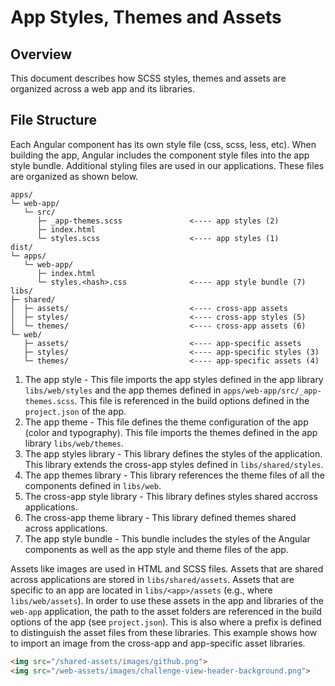# App Styles, Themes and Assets

## Overview

This document describes how SCSS styles, themes and assets are organized across
a web app and its libraries.

## File Structure

Each Angular component has its own style file (css, scss, less, etc). When
building the app, Angular includes the component style files into the app style
bundle. Additional styling files are used in our applications. These files are
organized as shown below.

```console
apps/
└─ web-app/
   └─ src/
      ├─ _app-themes.scss               <---- app styles (2)
      ├─ index.html
      └─ styles.scss                    <---- app styles (1)
dist/
└─ apps/
   └─ web-app/
      ├─ index.html
      └─ styles.<hash>.css              <---- app style bundle (7)
libs/
├─ shared/
│  ├─ assets/                           <---- cross-app assets
│  ├─ styles/                           <---- cross-app styles (5)
│  └─ themes/                           <---- cross-app assets (6)
└─ web/
   ├─ assets/                           <---- app-specific assets
   ├─ styles/                           <---- app-specific styles (3)
   └─ themes/                           <---- app-specific assets (4)
```

1. The app style - This file imports the app styles defined in the app library
   `libs/web/styles` and the app themes defined in
   `apps/web-app/src/_app-themes.scss`. This file is referenced in the build
   options defined in the `project.json` of the app.
2. The app theme - This file defines the theme configuration of the app (color
   and typography). This file imports the themes defined in the app library
   `libs/web/themes`.
3. The app styles library - This library defines the styles of the application.
   This library extends the cross-app styles defined in `libs/shared/styles`.
4. The app themes library - This library references the theme files of all the
   components defined in `libs/web`.
5. The cross-app style library - This library defines styles shared accross
   applications.
6. The cross-app theme library - This library defined themes shared across
   applications.
7. The app style bundle - This bundle includes the styles of the Angular
   components as well as the app style and theme files of the app.

Assets like images are used in HTML and SCSS files. Assets that are shared
across applications are stored in `libs/shared/assets`. Assets that are specific
to an app are located in `libs/<app>/assets` (e.g., where `libs/web/assets`). In
order to use these assets in the app and libraries of the `web-app` application,
the path to the asset folders are referenced in the build options of the app
(see `project.json`). This is also where a prefix is defined to distinguish the
asset files from these libraries. This example shows how to import an image from
the cross-app and app-specific asset libraries.

```html
<img src="/shared-assets/images/github.png">
<img src="/web-assets/images/challenge-view-header-background.png">
```
